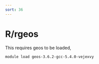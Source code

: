 ```yaml
---
sort: 36
---
```


# R/rgeos

This requires geos to be loaded,

```bash
module load geos-3.6.2-gcc-5.4.0-vejexvy
```
